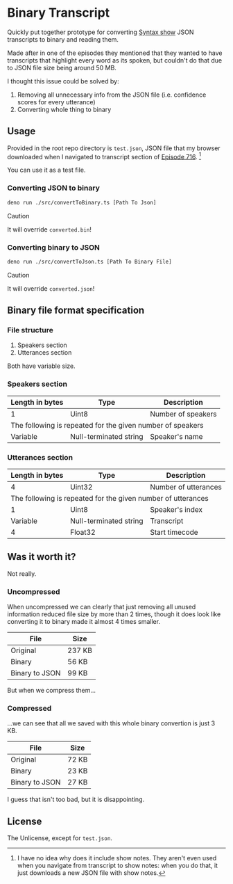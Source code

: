 # Binary Transcript

Quickly put together prototype for converting [Syntax show](https://syntax.fm) JSON transcripts to binary and reading them.

Made after in one of the episodes they mentioned that they wanted to have transcripts
that highlight every word as its spoken, but couldn't do that due to JSON file size being around 50 MB.

I thought this issue could be solved by:
1. Removing all unnecessary info from the JSON file (i.e. confidence scores for every utterance)
2. Converting whole thing to binary

## Usage

Provided in the root repo directory is `test.json`, JSON file that my browser downloaded when I navigated to transcript section of [Episode 716](https://syntax.fm/show/716/js-perf-wins-and-new-node-js-features-with-yagiz-nizipli). [^1]

You can use it as a test file.

### Converting JSON to binary

```sh
deno run ./src/convertToBinary.ts [Path To Json]
```

> [!CAUTION]
> It will override `converted.bin`!

### Converting binary to JSON

```sh
deno run ./src/convertToJson.ts [Path To Binary File]
```

> [!CAUTION]
> It will override `converted.json`!

## Binary file format specification

### File structure

1. Speakers section
2. Utterances section

Both have variable size.

### Speakers section

<table>
    <thead>
        <th>Length in bytes</th>
        <th>Type</th>
        <th>Description</th>
    </thead>
    <tbody>
        <tr>
            <td>1</td>
            <td>Uint8</td>
            <td>Number of speakers</td>
        </tr>
        <tr>
            <td colspan="3">The following is repeated for the given number of speakers</td>
        </tr>
        <tr>
            <td>Variable</td>
            <td>Null-terminated string</td>
            <td>Speaker's name</td>
        </tr>
    </tbody>
</table>

### Utterances section

<table>
    <thead>
        <th>Length in bytes</th>
        <th>Type</th>
        <th>Description</th>
    </thead>
    <tbody>
        <tr>
            <td>4</td>
            <td>Uint32</td>
            <td>Number of utterances</td>
        </tr>
        <tr>
            <td colspan="3">The following is repeated for the given number of utterances</td>
        </tr>
        <tr>
            <td>1</td>
            <td>Uint8</td>
            <td>Speaker's index</td>
        </tr>
        <tr>
            <td>Variable</td>
            <td>Null-terminated string</td>
            <td>Transcript</td>
        </tr>
        <tr>
            <td>4</td>
            <td>Float32</td>
            <td>Start timecode</td>
        </tr>
    </tbody>
</table>

## Was it worth it?

Not really.

### Uncompressed

When uncompressed we can clearly that just removing all unused information reduced file size by more than 2 times,
though it does look like converting it to binary made it almost 4 times smaller.

| File | Size |
| --- | --- |
| Original | 237 KB |
| Binary | 56 KB |
| Binary to JSON | 99 KB |

But when we compress them...

### Compressed

...we can see that all we saved with this whole binary convertion is just 3 KB.

| File | Size |
| --- | --- |
| Original | 72 KB |
| Binary | 23 KB |
| Binary to JSON | 27 KB |

I guess that isn't too bad, but it is disappointing.

## License

The Unlicense, except for `test.json`.

[^1]: I have no idea why does it include show notes. They aren't even used when you navigate from transcript to show notes: when you do that, it just downloads a new JSON file with show notes.
